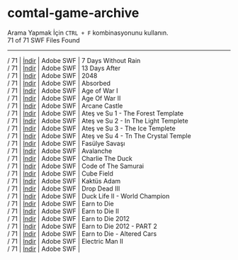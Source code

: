 # comtal-game-archive

Arama Yapmak İçin `CTRL + F` kombinasyonunu kullanın. <br/>
71 of 71 SWF Files Found

--------------------------- 

 / 71 | [İndir](/g/7-days-without-rain.swf) | Adobe SWF | 7 Days Without Rain <br/>
 / 71 | [İndir](/g/13_days_after.swf) | Adobe SWF | 13 Days After <br/>
 / 71 | [İndir](/g/2048.swf) | Adobe SWF | 2048 <br/>
 / 71 | [İndir](/g/absorbed.swf) | Adobe SWF | Absorbed <br/> 
 / 71 | [İndir](/g/age-of-war-6165ed4.swf) | Adobe SWF | Age of War I<br/> 
 / 71 | [İndir](/g/age-of-war-2.swf) | Adobe SWF | Age Of War II <br/> 
 / 71 | [İndir](/g/arcane-castle.swf) | Adobe SWF | Arcane Castle <br/> 
 / 71 | [İndir](/g/as_1-the_forest_temple.swf) | Adobe SWF | Ateş ve Su 1 - The Forest Template <br/> 
 / 71 | [İndir](/g/as_2-in_the_light_temple.swf) | Adobe SWF | Ateş ve Su 2 - In The Light Templete<br/> 
 / 71 | [İndir](/g/as_3-the_ice_temple.swf) | Adobe SWF | Ateş ve Su 3 - The Ice Templete <br/> 
 / 71 | [İndir](/g/as_4-in_the_crystal_temple.swf) | Adobe SWF | Ateş ve Su 4 - Tn The Crystal Temple<br/> 
 / 71 | [İndir](/g/attack-of-the-bean-m.swf) | Adobe SWF | Fasülye Savaşı<br/> 
 / 71 | [İndir](/g/avalanche.swf) | Adobe SWF | Avalanche <br/> 
 / 71 | [İndir](/g/charlie-the-duck.swf) | Adobe SWF | Charlie The Duck<br/> 
 / 71 | [İndir](/g/code-of-the-samurai.swf) | Adobe SWF | Code of The Samurai<br/> 
 / 71 | [İndir](/g/cube_field.swf) | Adobe SWF | Cube Field<br/> 
 / 71 | [İndir](/g/dagobah_cactus_man.swf) | Adobe SWF | Kaktüs Adam<br/> 
 / 71 | [İndir](/g/drop-dead-3.swf) | Adobe SWF | Drop Dead III<br/> 
 / 71 | [İndir](/g/ducklife-2-world-champion.swf) | Adobe SWF | Duck Life II - World Champion <br/> 
 / 71 | [İndir](/g/earn-to-die-12635fdd9.swf) | Adobe SWF | Earn to Die <br/> 
 / 71 | [İndir](/g/earn-to-die-2-exodus.swf) | Adobe SWF | Earn to Die II <br/> 
 / 71 | [İndir](/g/earn-to-die-2012-1423705b0.swf) | Adobe SWF | Earn to Die 2012 <br/> 
 / 71 | [İndir](/g/earn-to-die-2012-par-157769b3f.swf) | Adobe SWF | Earn to Die 2012 - PART 2 <br/> 
 / 71 | [İndir](/g/ed_AlteredCars.swf) | Adobe SWF | Earn to Die - Altered Cars<br/> 
 / 71 | [İndir](/g/electric_man_2.swf) | Adobe SWF | Electric Man II<br/> 
 / 71 | [İndir](/g) | Adobe SWF | <br/> 

